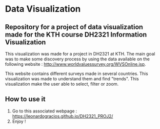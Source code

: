 # Data Visualization

## Repository for a project of data visualization made for the KTH course DH2321 Information Visualization

This visualization was made for a project in DH2321 at KTH. The main goal was to make some discovery process by using the data available on the following website : http://www.worldvaluessurvey.org/WVSOnline.jsp.

This website contains different surveys made in several countries. This visualization was made to understand them and find "trends". This visualization make the user able to select, filter or zoom.

## How to use it 

1. Go to this associated webpage : https://leonardogracios.github.io/DH2321_PROJ2/
2. Enjoy !
